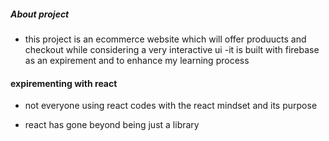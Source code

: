##### About project
 - this project is an ecommerce website which will offer produucts and checkout while considering a very interactive ui
 -it is built with firebase as an expirement and to enhance my learning process



#### expirementing with react

- not everyone using react codes with the react mindset and its purpose

- react has gone beyond being just a library 
